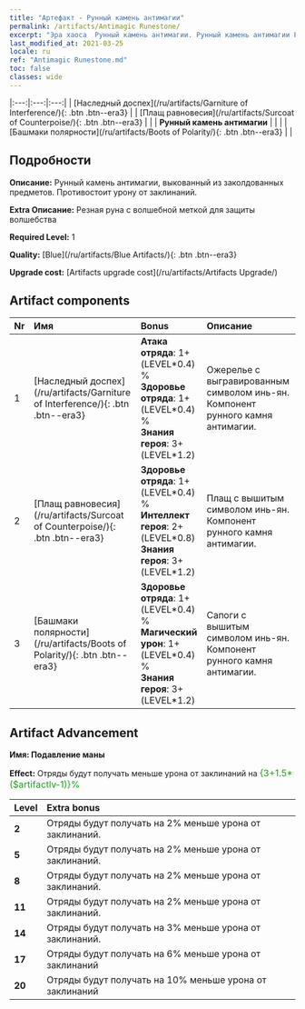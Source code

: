 ```yaml
---
title: "Артефакт - Рунный камень антимагии"
permalink: /artifacts/Antimagic Runestone/
excerpt: "Эра хаоса  Рунный камень антимагии. Рунный камень антимагии Рунный камень антимагии, выкованный из заколдованных предметов. Противостоит урону от заклинаний."
last_modified_at: 2021-03-25
locale: ru
ref: "Antimagic Runestone.md"
toc: false
classes: wide
---
```


  |:---:|:---:|:---:| 
  | [Наследный доспех](/ru/artifacts/Garniture of Interference/){: .btn .btn--era3} |   | [Плащ равновесия](/ru/artifacts/Surcoat of Counterpoise/){: .btn .btn--era3} | 
  |   | **Рунный камень антимагии** |  | 
  |   | [Башмаки полярности](/ru/artifacts/Boots of Polarity/){: .btn .btn--era3} |   | 


## Подробности

 **Описание:** Рунный камень антимагии, выкованный из заколдованных предметов. Противостоит урону от заклинаний.

 **Extra Описание:** Резная руна с волшебной меткой для защиты волшебства

 **Required Level:** 1

 **Quality:** [Blue](/ru/artifacts/Blue Artifacts/){: .btn .btn--era3}

 **Upgrade cost:** [Artifacts upgrade cost](/ru/artifacts/Artifacts Upgrade/)



## Artifact components

  | Nr |    Имя    |   Bonus | Описание | 
  |:---|:-----------|:--------|:------------| 
  | 1 | [Наследный доспех](/ru/artifacts/Garniture of Interference/){: .btn .btn--era3} | **Атака отряда**: 1+(LEVEL\*0.4) %<br/>**Здоровье отряда**: 1+(LEVEL\*0.4) %<br/>**Знания героя**: 3+(LEVEL\*1.2) | Ожерелье с выгравированным символом инь-ян. Компонент рунного камня антимагии. | 
  | 2 | [Плащ равновесия](/ru/artifacts/Surcoat of Counterpoise/){: .btn .btn--era3} | **Здоровье отряда**: 1+(LEVEL\*0.4) %<br/>**Интеллект героя**: 2+(LEVEL\*0.8)<br/>**Знания героя**: 3+(LEVEL\*1.2) | Плащ с вышитым символом инь-ян. Компонент рунного камня антимагии. | 
  | 3 | [Башмаки полярности](/ru/artifacts/Boots of Polarity/){: .btn .btn--era3} | **Здоровье отряда**: 1+(LEVEL\*0.4) %<br/>**Магический урон**: 1+(LEVEL\*0.4) %<br/>**Знания героя**: 3+(LEVEL\*1.2) | Сапоги с вышитым символом инь-ян. Компонент рунного камня антимагии. | 


## Artifact Advancement

 **Имя: Подавление маны**

 **Effect:** Отряды будут получать меньше урона от заклинаний на <span style="color: #1ca216;font-size:16px">{3+1.5*($artifactlv-1)}%</span>

  |  Level  |    Extra bonus  | 
  |:--------|:----------------| 
  | **2** | Отряды будут получать на 2% меньше урона от заклинаний. | 
  | **5** | Отряды будут получать на 2% меньше урона от заклинаний. | 
  | **8** | Отряды будут получать на 2% меньше урона от заклинаний. | 
  | **11** | Отряды будут получать на 2% меньше урона от заклинаний. | 
  | **14** | Отряды будут получать на 3% меньше урона от заклинаний. | 
  | **17** | Отряды будут получать на 6% меньше урона от заклинаний | 
  | **20** | Отряды будут получать на 10% меньше урона от заклинаний | 

